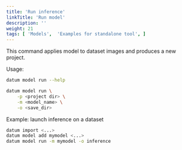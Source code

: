 ```yaml
---
title: 'Run inference'
linkTitle: 'Run model'
description: ''
weight: 21
tags: [ 'Models',  'Examples for standalone tool', ]
---
```


This command applies model to dataset images and produces a new project.

Usage:

``` bash
datum model run --help

datum model run \
    -p <project dir> \
    -m <model_name> \
    -o <save_dir>
```

Example: launch inference on a dataset

``` bash
datum import <...>
datum model add mymodel <...>
datum model run -m mymodel -o inference
```
